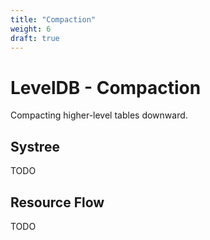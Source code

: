 ```yaml
---
title: "Compaction"
weight: 6
draft: true
---
```


# LevelDB - Compaction

Compacting higher-level tables downward.

## Systree

TODO

## Resource Flow

TODO
